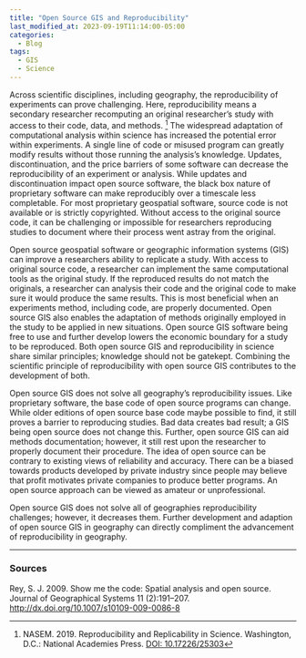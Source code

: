 ```yaml
---
title: "Open Source GIS and Reproducibility"
last_modified_at: 2023-09-19T11:14:00-05:00
categories:
  - Blog
tags:
  - GIS
  - Science
---
```


Across scientific disciplines, including geography, the reproducibility of experiments can prove challenging.
Here, reproducibility means a secondary researcher recomputing an original researcher’s study with access to their code, data, and methods. [^1]
The widespread adaptation of computational analysis within science has increased the potential error within experiments. 
A single line of code or misused program can greatly modify results without those running the analysis’s knowledge. 
Updates, discontinuation, and the price barriers of some software can decrease the reproducibility of an experiment or analysis. 
While updates and discontinuation impact open source software, the black box nature of proprietary software can make reproducibly over a timescale less completable. 
For most proprietary geospatial software, source code is not available or is strictly copyrighted. 
Without access to the original source code, it can be challenging or impossible for researchers reproducing studies to document where their process went astray from the original. 

Open source geospatial software or geographic information systems (GIS) can improve a researchers ability to replicate a study.
With access to original source code, a researcher can implement the same computational tools as the original study. 
If the reproduced results do not match the originals, a researcher can analysis their code and the original code to make sure it would produce the same results. 
This is most beneficial when an experiments method, including code, are properly documented. 
Open source GIS also enables the adaptation of methods originally employed in the study to be applied in new situations. 
Open source GIS software being free to use and further develop lowers the economic boundary for a study to be reproduced. 
Both open source GIS and reproducibility in science share similar principles; knowledge should not be gatekept. 
Combining the scientific principle of reproducibility with open source GIS contributes to the development of both. 

Open source GIS does not solve all geography’s reproducibility issues.
Like proprietary software, the base code of open source programs can change. 
While older editions of open source base code maybe possible to find, it still proves a barrier to reproducing studies. 
Bad data creates bad result; a GIS being open source does not change this.
Further, open source GIS can aid methods documentation; however, it still rest upon the researcher to properly document their procedure. 
The idea of open source can be contrary to existing views of reliability and accuracy. 
There can be a biased towards products developed by private industry since people may believe that profit motivates private companies to produce better programs. 
An open source approach can be viewed as amateur or unprofessional. 

Open source GIS does not solve all of geographies reproducibility challenges; however, it decreases them. 
Further development and adaption of open source GIS in geography can directly compliment the advancement of reproducibility in geography.

--- 
### Sources

[^1]: NASEM. 2019. Reproducibility and Replicability in Science. Washington, D.C.: National Academies Press. [DOI: 10.17226/25303]( https://doi.org/10.17226/25303)

Rey, S. J. 2009. Show me the code: Spatial analysis and open source. Journal of Geographical Systems 11 (2):191–207. http://dx.doi.org/10.1007/s10109-009-0086-8
